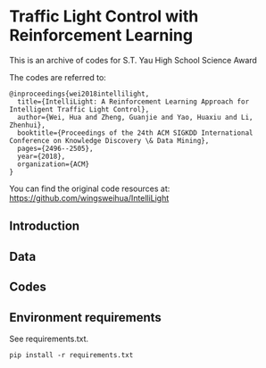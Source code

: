 # Traffic Light Control with Reinforcement Learning

This is an archive of codes for S.T. Yau High School Science Award

The codes are referred to:

```
@inproceedings{wei2018intellilight,
  title={IntelliLight: A Reinforcement Learning Approach for Intelligent Traffic Light Control},
  author={Wei, Hua and Zheng, Guanjie and Yao, Huaxiu and Li, Zhenhui},
  booktitle={Proceedings of the 24th ACM SIGKDD International Conference on Knowledge Discovery \& Data Mining},
  pages={2496--2505},
  year={2018},
  organization={ACM}
}
```
You can find the original code resources at: https://github.com/wingsweihua/IntelliLight

## Introduction


## Data


## Codes


## Environment requirements
See requirements.txt.
```
pip install -r requirements.txt
```
